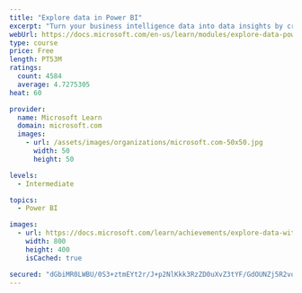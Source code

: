 ```yaml
---
title: "Explore data in Power BI"
excerpt: "Turn your business intelligence data into data insights by creating and configuring Power BI dashboards."
webUrl: https://docs.microsoft.com/en-us/learn/modules/explore-data-power-bi/
type: course
price: Free
length: PT53M
ratings:
  count: 4584
  average: 4.7275305
heat: 60

provider:
  name: Microsoft Learn
  domain: microsoft.com
  images:
    - url: /assets/images/organizations/microsoft.com-50x50.jpg
      width: 50
      height: 50

levels:
  - Intermediate

topics:
  - Power BI

images:
  - url: https://docs.microsoft.com/learn/achievements/explore-data-with-power-bi-desktop-social.png
    width: 800
    height: 400
    isCached: true

secured: "dGbiMR0LWBU/0S3+ztmEYt2r/J+p2NlKkk3RzZD0uXvZ3tYF/GdOUNZj5R2vq5GJb2RNSvBGSdj7EdY4TyW5YaSYKnOerErge9KfoU4TffeYcvO9y0dthBxSVjDFA9WwGdAV+B39f74pI36743tb32+tGnx89kBlxG2C9jUIjm1v3PhQ84rLAQDM+iTDQCln1vrQLgncrfnjDx9Lx9L1F4+0g0AOVylbKyia3tSgs7L27MOVE4dD1BVJ/QGFoK0RxLE5r6/tT4+qt0LPT6kbeF40i+KhtK3tVhhuWs0l4Io/gvlMV3Sg1vt336gdNE6Fdw7n48pIM525SthEjMHSj3A+svp5+Xykd6JOwryFeRAqVdb8CP+DMzdDNDXaL2ATPLG6Dih3qRIZD7VVEgaSm1xtRpfUnWQrXG2OuL9hNBY=;QrG+skVLqqNIG0qv2FkrRA=="
---
```



